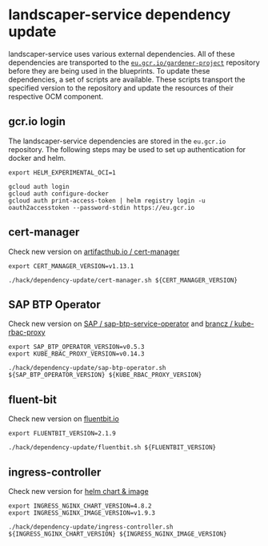 <!--
SPDX-FileCopyrightText: 2023 "SAP SE or an SAP affiliate company and Gardener contributors"

SPDX-License-Identifier: Apache-2.0
-->

# landscaper-service dependency update

landscaper-service uses various external dependencies. All of these dependencies are transported to the [`eu.gcr.io/gardener-project`](https://console.cloud.google.com/gcr/images/gardener-project/EU/landscaper-service) repository
before they are being used in the blueprints.
To update these dependencies, a set of scripts are available.
These scripts transport the specified version to the repository and update the resources of their respective OCM component.

## gcr.io login

The landscaper-service dependencies are stored in the `eu.gcr.io` repository.
The following steps may be used to set up authentication for docker and helm.

```shell
export HELM_EXPERIMENTAL_OCI=1

gcloud auth login
gcloud auth configure-docker
gcloud auth print-access-token | helm registry login -u oauth2accesstoken --password-stdin https://eu.gcr.io
```

## cert-manager

Check new version on [artifacthub.io / cert-manager](https://artifacthub.io/packages/helm/cert-manager/cert-manager)

```shell
export CERT_MANAGER_VERSION=v1.13.1

./hack/dependency-update/cert-manager.sh ${CERT_MANAGER_VERSION}
```

## SAP BTP Operator

Check new version on [SAP / sap-btp-service-operator](https://github.com/SAP/sap-btp-service-operator/releases/) and [brancz / kube-rbac-proxy](https://quay.io/repository/brancz/kube-rbac-proxy?tab=tags&tag=latest)

```shell
export SAP_BTP_OPERATOR_VERSION=v0.5.3
export KUBE_RBAC_PROXY_VERSION=v0.14.3

./hack/dependency-update/sap-btp-operator.sh ${SAP_BTP_OPERATOR_VERSION} ${KUBE_RBAC_PROXY_VERSION}
```

## fluent-bit

Check new version on [fluentbit.io](https://docs.fluentbit.io/manual/installation/docker#tags-and-versions)

```shell
export FLUENTBIT_VERSION=2.1.9

./hack/dependency-update/fluentbit.sh ${FLUENTBIT_VERSION}
```

## ingress-controller

Check new version for [helm chart & image](https://github.com/kubernetes/ingress-nginx/releases)

```shell
export INGRESS_NGINX_CHART_VERSION=4.8.2
export INGRESS_NGINX_IMAGE_VERSION=v1.9.3

./hack/dependency-update/ingress-controller.sh ${INGRESS_NGINX_CHART_VERSION} ${INGRESS_NGINX_IMAGE_VERSION}
```
